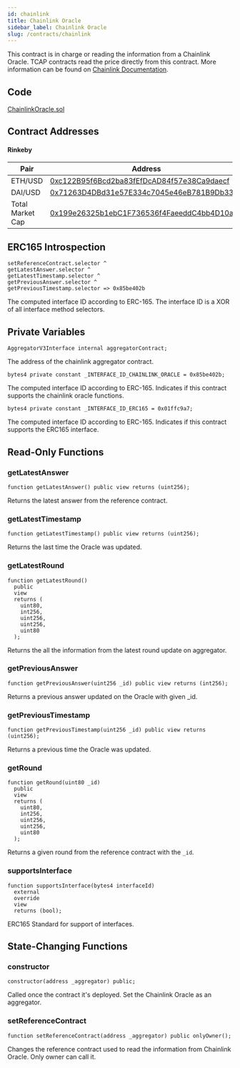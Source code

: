 ```yaml
---
id: chainlink
title: Chainlink Oracle
sidebar_label: Chainlink Oracle
slug: /contracts/chainlink
---
```


This contract is in charge or reading the information from a Chainlink Oracle. TCAP contracts read the price directly from this contract. More information can be found on [Chainlink Documentation](https://docs.chain.link/docs/get-the-latest-price).

## Code

[ChainlinkOracle.sol](https://github.com/cryptexfinance/contracts/blob/master/contracts/oracles/ChainlinkOracle.sol)

## Contract Addresses

#### Rinkeby

| Pair             | Address                                                                                                                            |
| ---------------- | ---------------------------------------------------------------------------------------------------------------------------------- |
| ETH/USD          | [0xc122B95f6Bcd2ba83fEfDcAD84f57e38Ca9daecf](https://rinkeby.etherscan.io/address/0xc122B95f6Bcd2ba83fEfDcAD84f57e38Ca9daecf#code) |
| DAI/USD          | [0x71263D4DBd31e57E334c7045e46eB781B9Db3386](https://rinkeby.etherscan.io/address/0x71263D4DBd31e57E334c7045e46eB781B9Db3386#code) |
| Total Market Cap | [0x199e26325b1ebC1F736536f4FaeeddC4bb4D10a2](https://rinkeby.etherscan.io/address/0x199e26325b1ebC1F736536f4FaeeddC4bb4D10a2#code) |

## ERC165 Introspection

```sol
setReferenceContract.selector ^
getLatestAnswer.selector ^
getLatestTimestamp.selector ^
getPreviousAnswer.selector ^
getPreviousTimestamp.selector => 0x85be402b
```

The computed interface ID according to ERC-165. The interface ID is a XOR of all interface method selectors.

## Private Variables

```sol
AggregatorV3Interface internal aggregatorContract;
```

The address of the chainlink aggregator contract.

```sol
bytes4 private constant _INTERFACE_ID_CHAINLINK_ORACLE = 0x85be402b;
```

The computed interface ID according to ERC-165. Indicates if this contract supports the chainlink oracle functions.

```sol
bytes4 private constant _INTERFACE_ID_ERC165 = 0x01ffc9a7;
```

The computed interface ID according to ERC-165. Indicates if this contract supports the ERC165 interface.

## Read-Only Functions

### getLatestAnswer

```sol
function getLatestAnswer() public view returns (uint256);
```

Returns the latest answer from the reference contract.

### getLatestTimestamp

```sol
function getLatestTimestamp() public view returns (uint256);
```

Returns the last time the Oracle was updated.

### getLatestRound

```sol
function getLatestRound()
  public
  view
  returns (
    uint80,
    int256,
    uint256,
    uint256,
    uint80
  );
```

Returns the all the information from the latest round update on aggregator.

### getPreviousAnswer

```sol
function getPreviousAnswer(uint256 _id) public view returns (int256);
```

Returns a previous answer updated on the Oracle with given \_id.

### getPreviousTimestamp

```sol
function getPreviousTimestamp(uint256 _id) public view returns (uint256);
```

Returns a previous time the Oracle was updated.

### getRound

```sol
function getRound(uint80 _id)
  public
  view
  returns (
    uint80,
    int256,
    uint256,
    uint256,
    uint80
  );
```

Returns a given round from the reference contract with the `_id`.

### supportsInterface

```sol
function supportsInterface(bytes4 interfaceId)
  external
  override
  view
  returns (bool);
```

ERC165 Standard for support of interfaces.

## State-Changing Functions

### constructor

```sol
constructor(address _aggregator) public;
```

Called once the contract it's deployed. Set the Chainlink Oracle as an aggregator.

### setReferenceContract

```sol
function setReferenceContract(address _aggregator) public onlyOwner();
```

Changes the reference contract used to read the information from Chainlink Oracle. Only owner can call it.
